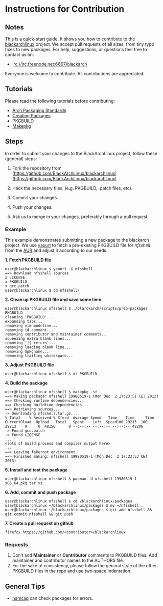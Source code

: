 # Instructions for Contribution

## Notes

This is a quick-start guide. It shows you how to contribute to the
[blackarchlinux](http://blackarchlinux.org/) project. We accept pull requests of all
sizes, from tiny typo fixes to new packages. For help, suggestions, or
questions feel free to contact us on:

* [irc://irc.freenode.net:6667/blackarch](irc://irc.freenode.net:6667/blackarch)

Everyone is welcome to contribute. All contributions are appreciated.

## Tutorials

Please read the following tutorials before contributing:

- [Arch Packaging Standards](https://wiki.archlinux.org/index.php/Arch_Packaging_Standards)
- [Creating Packages](https://wiki.archlinux.org/index.php/Creating_Packages)
- [PKGBUILD](https://wiki.archlinux.org/index.php/PKGBUILD)
- [Makepkg](https://wiki.archlinux.org/index.php/Makepkg)


## Steps

In order to submit your changes to the BlackArchLinux project, follow these (general) steps:

1. Fork the repository from [https://github.com/BlackArchLinux/blackarchlinux](https://github.com/BlackArchLinux/blackarchlinux)

2. Hack the necessary files, (e.g. PKGBUILD, .patch files, etc).

3. Commit your changes.

4. Push your changes.

5. Ask us to merge in your changes, preferably through a pull request.

### Example

This example demonstrates submitting a new package to the blackarch project. We
use [yaourt](https://wiki.archlinux.org/index.php/yaourt) to fetch a
pre-existing PKGBUILD file for *nfsshell* from the
[AUR](https://aur.archlinux.org/) and adjust it according to our needs.


**1. Fetch PKGBUILD file**
```
user@blackarchlinux $ yaourt -G nfsshell
==> Download nfsshell sources
x LICENSE
x PKGBUILD
x gcc.patch
user@blackarchlinux $ cd nfsshell/
```

**2. Clean up PKGBUILD file and save some time**
```
user@blackarchlinux nfsshell $ ./blarckarch/scripts/prep-packages PKGBUILD
cleaning 'PKGBUILD'...
expanding tabs...
removing vim modeline...
removing id comment...
removing contributor and maintainer comments...
squeezing extra blank lines...
removing '|| return'...
removing leading blank line...
removing $pkgname...
removing trailing whitespace...
```

**3. Adjust PKGBUILD file**
```
user@blackarchlinux nfsshell $ vi PKGBUILD
```

**4. Build the package**
```
user@blackarchlinux nfsshell $ makepkg -sf
==> Making package: nfsshell 19980519-1 (Mon Dec  2 17:23:51 CET 2013)
==> Checking runtime dependencies...
==> Checking buildtime dependencies...
==> Retrieving sources...
-> Downloading nfsshell.tar.gz...
% Total    % Received % Xferd  Average Speed   Time    Time     Time  CurrentDload  Upload   Total   Spent    Left  Speed100 29213  100 29213    0     0  48150      0 --:--:-- --:--:-- --:--:-- 48206
-> Found gcc.patch
-> Found LICENSE
...
<lots of build process and compiler output here>
...
==> Leaving fakeroot environment.
==> Finished making: nfsshell 19980519-1 (Mon Dec  2 17:23:53 CET 2013)
```

**5. Install and test the package**
```
user@blackarchlinux nfsshell $ pacman -U nfsshell-19980519-1-x86_64.pkg.tar.xz
```

**6. Add, commit and push package**
```
user@blackarchlinux nfsshell $ cd /blackarchlinux/packages
user@blackarchlinux ~/blackarchlinux/packages $ mv ~/nfsshell .
user@blackarchlinux ~/blackarchlinux/packages $ git add nfsshell && git commit nfsshell && git push
```

**7. Create a pull request on github**
```
firefox https://github.com/<contributor>/blackarchlinux
```

### Requests

1. Don't add **Maintainer** or **Contributor** comments to PKGBUILD files. Add
   maintainer and contributor names to the AUTHORS file.
2. For the sake of consistency, please follow the general style of the other
   PKGBUILD files in the repo and use two-space indentation.

## General Tips

- [namcap](http://wiki.archlinux.org/index.php/Namcap) can check packages for
  errors.
